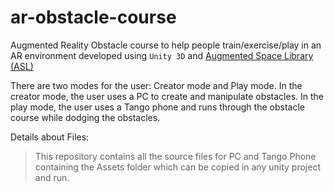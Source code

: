 # ar-obstacle-course
Augmented Reality Obstacle course to help people train/exercise/play in an AR environment developed using `Unity 3D` and [Augmented Space Library (ASL)](https://github.com/UWB-3D-Graphics-Members/ASL)

There are two modes for the user: Creator mode and Play mode. In the creator mode, the user uses a PC to create and manipulate obstacles. In the play mode, the user uses a Tango phone and runs through the obstacle course while dodging the obstacles.

Details about Files: 
>This repository contains all the source files for PC and Tango Phone containing the Assets folder which can be copied in any unity project and run.

